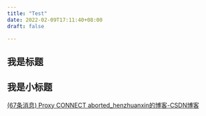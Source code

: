 ```yaml
---
title: "Test"
date: 2022-02-09T17:11:40+08:00
draft: false

---
```



## 我是标题

## 我是小标题





[(67条消息) Proxy CONNECT aborted_henzhuanxin的博客-CSDN博客](https://blog.csdn.net/henzhuanxin/article/details/109047195)